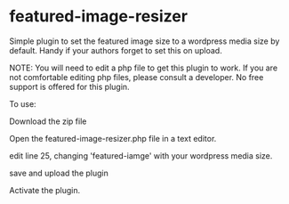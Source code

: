 # featured-image-resizer

Simple plugin to set the featured image size to a wordpress media size by default.  Handy if your authors forget to set this on upload.

NOTE:  You will need to edit a php file to get this plugin to work.  If you are not comfortable editing php files, please consult a developer.  No free support is offered for this plugin.

To use:

Download the zip file

Open the featured-image-resizer.php file in a text editor.

edit line 25, changing 'featured-iamge' with your wordpress media size.

save and upload the plugin

Activate the plugin.
